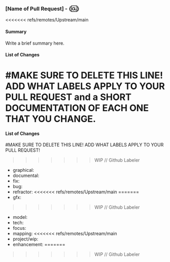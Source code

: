 ### [Name of Pull Request] - {:cl:}

<<<<<<< refs/remotes/Upstream/main
#### Summary

Write a brief summary here.

#### List of Changes

#MAKE SURE TO DELETE THIS LINE! ADD WHAT LABELS APPLY TO YOUR PULL REQUEST and a SHORT DOCUMENTATION OF EACH ONE THAT YOU CHANGE.
=======
#### List of Changes

#MAKE SURE TO DELETE THIS LINE! ADD WHAT LABELS APPLY TO YOUR PULL REQUEST!
>>>>>>> WIP // Github Labeler

- graphical:
- documental:
- fix:
- bug:
- refractor:
<<<<<<< refs/remotes/Upstream/main
=======
- gfx:
>>>>>>> WIP // Github Labeler
- model:
- tech:
- focus:
- mapping:
<<<<<<< refs/remotes/Upstream/main
- project/wip:
- enhancement:
=======
>>>>>>> WIP // Github Labeler
